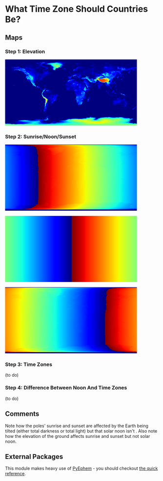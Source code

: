 # What Time Zone Should Countries Be?

## Maps

### Step 1: Elevation

![Elevation Map](elev.png)

### Step 2: Sunrise/Noon/Sunset

![Sunrise Difference Map](sunriseDiff.png)

![Noon Difference Map](noonDiff.png)

![Sunset Difference Map](sunsetDiff.png)

### Step 3: Time Zones

(to do)

### Step 4: Difference Between Noon And Time Zones

(to do)

## Comments

Note how the poles' sunrise and sunset are affected by the Earth being tilted (either total darkness or total light) but that solar noon isn't . Also note how the elevation of the ground affects sunrise and sunset but not solar noon.

## External Packages

This module makes heavy use of [PyEphem](https://github.com/brandon-rhodes/pyephem) - you should checkout [the quick reference](https://rhodesmill.org/pyephem/quick.html).

